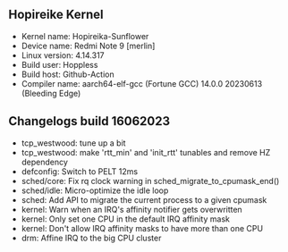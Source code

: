 ## Hopireike Kernel
* Kernel name: Hopireika-Sunflower
* Device name: Redmi Note 9 [merlin]
* Linux version: 4.14.317
* Build user: Hoppless
* Build host: Github-Action
* Compiler name: aarch64-elf-gcc (Fortune GCC) 14.0.0 20230613 (Bleeding Edge)

## Changelogs build 16062023
* tcp_westwood: tune up a bit
* tcp_westwood: make 'rtt_min' and 'init_rtt' tunables and remove HZ dependency
* defconfig: Switch to PELT 12ms
* sched/core: Fix rq clock warning in sched_migrate_to_cpumask_end()
* sched/idle: Micro-optimize the idle loop
* sched: Add API to migrate the current process to a given cpumask
* kernel: Warn when an IRQ's affinity notifier gets overwritten
* kernel: Only set one CPU in the default IRQ affinity mask
* kernel: Don't allow IRQ affinity masks to have more than one CPU
* drm: Affine IRQ to the big CPU cluster
